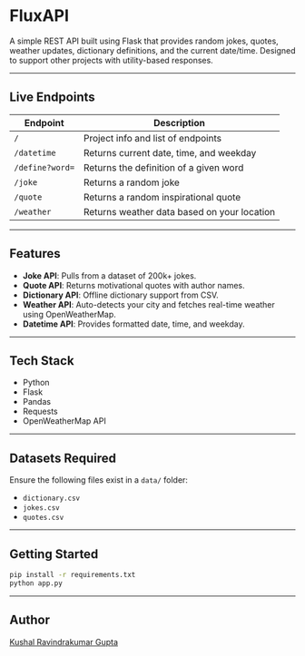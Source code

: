 # FluxAPI

A simple REST API built using Flask that provides random jokes, quotes, weather updates, dictionary definitions, and the current date/time. Designed to support other projects with utility-based responses.

---

## Live Endpoints

| Endpoint         | Description                                 |
|------------------|---------------------------------------------|
| `/`              | Project info and list of endpoints          |
| `/datetime`      | Returns current date, time, and weekday     |
| `/define?word=`  | Returns the definition of a given word      |
| `/joke`          | Returns a random joke                       |
| `/quote`         | Returns a random inspirational quote        |
| `/weather`       | Returns weather data based on your location |

---

## Features

- **Joke API**: Pulls from a dataset of 200k+ jokes.
- **Quote API**: Returns motivational quotes with author names.
- **Dictionary API**: Offline dictionary support from CSV.
- **Weather API**: Auto-detects your city and fetches real-time weather using OpenWeatherMap.
- **Datetime API**: Provides formatted date, time, and weekday.

---

## Tech Stack

- Python
- Flask
- Pandas
- Requests
- OpenWeatherMap API

---

## Datasets Required

Ensure the following files exist in a `data/` folder:
- `dictionary.csv`
- `jokes.csv`
- `quotes.csv`

---

## Getting Started

```bash
pip install -r requirements.txt
python app.py
```

---

## Author

[Kushal Ravindrakumar Gupta](https://github.com/guptakushal03)
